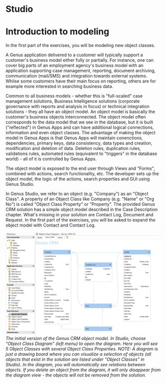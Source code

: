 # Studio

# Introduction to modeling
In the first part of the exercises, you will be modeling new object classes.

A Genus application delivered to a customer will typically support a customer's business model either fully or partially. For instance, one can cover big parts of an employment agency's business model with an application supporting case management, reporting, document archiving, communication (mail/SMS) and integration towards external systems. Whilse some customers have their main focus on reporting, others are for example more interested in searching business data.

Common to all business models - whether this is "full-scaled" case management solutions, Business Intelligence solutions (corporate governance with reports and analysis in focus) or technical integration solutions - they all have an object model.
An object model is basically the customer's business objects interconnected. The object model often corresponds to the data model that we see in the database, but it is built ("reflected") in Genus Apps and can have additional logical connections, information and even object classes. The advantage of making the object model in Genus Apps is that Genus Apps will maintain conenctions, dependencies, primary keys, data consistency, data types and creation, modification and deletion of data. Deletion rules, duplication rules, validations rules, automated rules (equivalent to "triggers" in the database world) - all of it is controlled by Genus Apps.

The object model is exposed to the end user through Views and "Forms", combined with actions, search functionality, etc. The developer sets up the object model, the logic of the actions, search properties and GUI using Genus Studio.

In Genus Studio, we refer to an object (e.g. "Company") as an "Object Class". A property of an Object Class like Company (e.g. "Name" or "Org No") is called "Object Class Property" or "Property".
The provided Genus CRM solution has a simple object model described in the Case Description chapter. What's missing in your solution are Contact Log, Document and Request. In the first part of the exercises, you will be asked to expand the object model with Contact and Contact Log.


![Exc1fig1.JPG](media/Exc1fig1.JPG)
*The initial version of the Genus CRM object model. In Studio, choose "Object Class Diagram" (left menu) to open the diagram. Here you will see 5 Object Classes with several Object Class Properties.
NOTE: A diagram is just a drawing board where you can visualize a selection of objects (all objects that exist in the solution are listed under "Object Classes" in Studio). In the diagram, you will automatically see relations between objects. If you delete an object from the diagram, it will only disappear from the diagram view - the objects will not be removed from the solution.*
